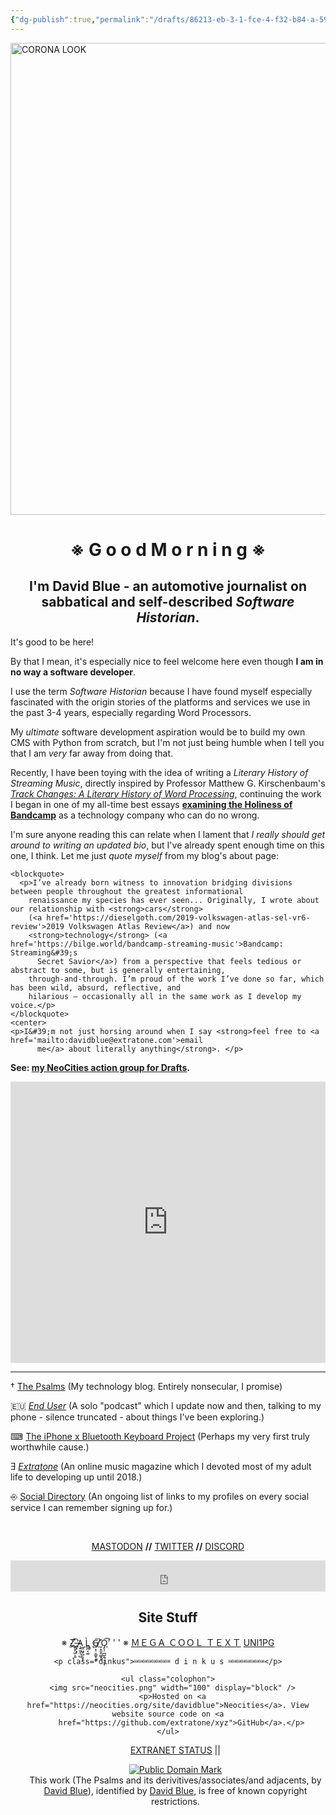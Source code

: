 ```yaml
---
{"dg-publish":true,"permalink":"/drafts/86213-eb-3-1-fce-4-f32-b84-a-59-d130-cf-7899/","dgHomeLink":true,"dgPassFrontmatter":false}
---
```



<html>

<head>
  <meta charset="utf-8">
  <title>※ G o o d M o r n i n g ※</title>
  <meta name="description" content="David Blue is a self-described Software Historian." />
  <meta name="keywords"
    content="small web, independant, amateur web, artisanal web, commercial web, neocities, geocities, 90s web, internet, 2000s, early web, guestbook" />
  <meta name="author" content="David Blue">
  <meta property="og:image" content="https://i.snap.as/SPEnhw1i.jpg">
  <link href="/style.css" rel="stylesheet" type="text/css" media="all">
  <link rel="stylesheet" href="https://use.typekit.net/kst2rrh.css">
  <link rel="icon" type="image/ico" href="/favicon.ico" />
</head>
<div id="wrapper">
  
  <body>
    <img src="https://i.snap.as/6J3Tm3CN.jpeg" referrerpolicy="no-referrer" alt="CORONA LOOK" width="755">
    <center>
      <h1>※ G o o d M o r n i n g ※</h1>
    <h2>I'm David Blue - an automotive journalist on sabbatical and self-described <em>Software Historian</em>.</h2>
    </center>
    <p>It's good to be here!</p>
    <p>By that I mean, it&#39;s especially nice to feel welcome here even though <strong>I am in no way a software
        developer</strong>. </p>
    <p>I use the term <em>Software Historian</em> because I have found myself especially fascinated with the origin
      stories of the platforms and services we use in the past 3-4 years, especially regarding Word Processors.</p>
    <p>My <em>ultimate</em> software development aspiration would be to build my own CMS with Python from scratch, but
      I&#39;m not just being humble when I tell you that I am <em>very</em> far away from doing that.</p>
    <p>Recently, I have been toying with the idea of writing a <em>Literary History of Streaming Music</em>, directly
      inspired by Professor Matthew G. Kirschenbaum&#39;s <a
        href='https://www.hup.harvard.edu/catalog.php?isbn=9780674417076'><em>Track Changes: A Literary History of Word
          Processing</em></a>, continuing the work I began in one of my all-time best essays <a
        href='/essays/bandcamp'><strong>examining the Holiness of Bandcamp</strong></a> as a
      technology company who can do no wrong.</p>
    <p>I&#39;m sure anyone reading this can relate when I lament that <em>I really should get around to writing an
        updated bio</em>, but I&#39;ve already spent enough time on this one, I think. Let me just <em>quote myself</em>
      from my blog&#39;s about page:</p>

    <blockquote>
      <p>I’ve already born witness to innovation bridging divisions between people throughout the greatest informational
        renaissance my species has ever seen... Originally, I wrote about our relationship with <strong>cars</strong>
        (<a href='https://dieselgoth.com/2019-volkswagen-atlas-sel-vr6-review'>2019 Volkswagen Atlas Review</a>) and now
        <strong>technology</strong> (<a href='https://bilge.world/bandcamp-streaming-music'>Bandcamp: Streaming&#39;s
          Secret Savior</a>) from a perspective that feels tedious or abstract to some, but is generally entertaining,
        through-and-through. I’m proud of the work I’ve done so far, which has been wild, absurd, reflective, and
        hilarious — occasionally all in the same work as I develop my voice.</p>
    </blockquote>
    <center>
    <p>I&#39;m not just horsing around when I say <strong>feel free to <a href='mailto:davidblue@extratone.com'>email
          me</a> about literally anything</strong>. </p>

   </center>
   <p>
   <strong>
   See: <a href="https://actions.getdrafts.com/g/1uF">my NeoCities action group for Drafts</a>.
   </strong>
   </p>
   
   <p>
   <iframe style="border: 0; width: 100%; height: 450px;" allowfullscreen frameborder="0" src="https://raindrop.io/davidblue/-13387737/embed/sort=-created&theme=auto"></iframe>
   </p>
    <hr />
    <p>† <a href='https://bilge.world'>The Psalms</a> (My technology blog. Entirely nonsecular, I promise)</p>
    <p>🇪🇺 <a href='https://anchor.fm/davidblue'><em>End User</em></a> (A solo &quot;podcast&quot; which I update now
      and then, talking to my phone - silence truncated - about things I&#39;ve been exploring.)</p>
    <p>⌨ <a href='https://uikeycommand.neocities.org'>The iPhone x Bluetooth Keyboard Project</a> (Perhaps my very first truly worthwhile cause.)</p>
    <p>Ǝ <a href='https://extratone.com'><em>Extratone</em></a> (An online music magazine which I devoted most of my
      adult life to developing up until 2018.)</p>
<!--     <p>~~⍯ <a href='https://www.notion.so/rotund/David-Blue-Wiki-53faa1dcb32b49519e95526d88538d1f'>Personal Wiki</a> (Another experiment - this one in Notion.)~~</p> -->
    <p>⎆ <a href='https://rotund.notion.site/9fdc8e9610b34b8f991ebc148b760055?v=c170b58650c04fbdb7adc551a73d16a7'>Social Directory</a> (An ongoing list of links to my profiles on every
      social service I can remember signing up for.)</p>
      <br>
      <script async src="https://comments.app/js/widget.js?3" data-comments-app-website="LAtlzNWE" data-limit="10" data-color="00006B" data-colorful="1"></script>
      <center>
    <p><a href='https://mastodon.social/@DavidBlue'>MASTODON</a> <strong>//</strong> <a
        href='https://twitter.com/NeoYokel'>TWITTER</a> <strong>//</strong> <a
        href='https://discord.gg/4hdQcVd'>DISCORD</a></p>
        
<iframe scrolling="no" style="border: 0;width: 100%;height: 50px;" src="https://bandcamp.com/band_follow_button_deluxe/3793853789"></iframe>


<h2>Site Stuff</h2>
    ※ <a href='/zalgo/'>Z҉̳͕̗͖͕͈͡ ̶̡͏̟͙A̧̠͈̝̣̺ ̣̳͖̬̺͔̬̜L̻̪͔͚̀ ̨͇̦̕G̸̸͍͕̹̠̳̟͙̬͞ ̛̬̣̱̮͈͚̬ͅO̡̨̦̪̺̯̹͔̙͡ͅ</a>'
    '
    '
    ※ <a href='/cool/'>ＭＥＧＡ ＣＯＯＬ ＴＥＸＴ</a>
<a href='/tools/unicode.pdf'>UNI1PG</a>



    <p class="dinkus">⎃⎃⎃⎃⎃⎃⎃⎃ d i n k u s ⎃⎃⎃⎃⎃⎃⎃⎃</p>

    <ul class="colophon">
      <img src="neocities.png" width="100" display="block" />
      <p>Hosted on <a href="https://neocities.org/site/davidblue">Neocities</a>. View website source code on <a
          href="https://github.com/extratone/xyz">GitHub</a>.</p>
    </ul>
<ul class="colophon"> 
  <a href="https://extratone.github.io/up/">EXTRANET STATUS</a>
  ||
 <p xmlns:dct="http://purl.org/dc/terms/">
<a rel="license" href="http://creativecommons.org/publicdomain/mark/1.0/">
<img src="http://i.creativecommons.org/p/mark/1.0/88x31.png"
     style="border-style: none;" alt="Public Domain Mark" />
</a>
<br />
This work (<span property="dct:title">The Psalms</span> and its derivitives/associates/and adjacents, by <a href="https://davidblue.wtf" rel="dct:creator"><span property="dct:title">David Blue</span></a>), identified by <a href="https://bilge.world" rel="dct:publisher"><span property="dct:title">David Blue</span></a>, is free of known copyright restrictions.
</p>

</ul>
</div>
</center>

</div>
</body>

</html>